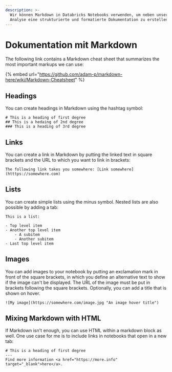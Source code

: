 ```yaml
---
description: >-
  Wir können Markdown in Databricks Notebooks verwenden, um neben unserer
  Analyse eine strukturierte und formatierte Dokumentation zu erstellen.
---
```


# Dokumentation mit Markdown

The following link contains a Markdown cheat sheet that summarizes the most important markups we can use:

{% embed url="https://github.com/adam-p/markdown-here/wiki/Markdown-Cheatsheet" %}

## Headings

You can create headings in Markdown using the hashtag symbol:

```
# This is a heading of first degree
## This is a hedaing of 2nd degree
### This is a heading of 3rd degree
```

## Links

You can create a link in Markdown by putting the linked text in square brackets and the URL to which you want to link in brackets:

```markup
The following link takes you somewhere: [Link somewhere](htttps://somewhere.com)
```

## Lists

You can create simple lists using the minus symbol. Nested lists are also possible by adding a tab:

```markup
This is a list:

- Top level item
- Another top level item
    - A subitem
    - Another subitem
- Last top level item
```

## Images

You can add images to your notebook by putting an exclamation mark in front of the square brackets, in which you define an alternative text to show if the image can't be displayed. The URL of the image must be put in brackets following the square brackets. Optionally, you can add a title that is shown on hover.

```markup
![My image](https://somewhere.com/image.jpg "An image hover title")
```

## Mixing Markdown with HTML

If Markdown isn't enough, you can use HTML within a markdown block as well. One use case for me is to include links in notebooks that open in a new tab:

```markup
# This is a heading of first degree
---
Find more information <a href="https://more.info" target="_blank">here</a>.
```

